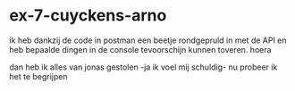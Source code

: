 # ex-7-cuyckens-arno
ik heb dankzij de code in postman een beetje rondgepruld 
in met de API en heb bepaalde dingen in de console tevoorschijn kunnen toveren. hoera

dan heb ik alles van jonas gestolen -ja ik voel mij schuldig-
nu probeer ik het te begrijpen
